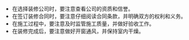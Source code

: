 *   在选择装修公司时，要注意查看公司的资质和信誉。
*   在签订装修合同时，要注意仔细阅读合同条款，并明确双方的权利和义务。
*   在施工过程中，要注意及时监管施工质量，并做好验收工作。
*   在装修完成后，要注意做好开窗通风，并保持室内干燥。